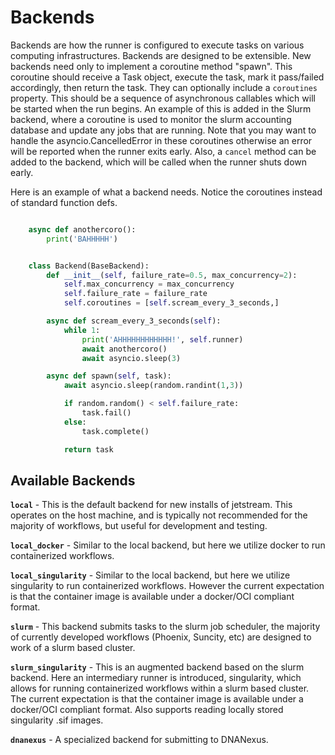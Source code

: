 # Backends

Backends are how the runner is configured to execute tasks on various computing
infrastructures. Backends are designed to be extensible. New  backends need only
to implement a coroutine method "spawn". This coroutine should receive a Task
object, execute the task, mark it pass/failed accordingly, then return the task.
They can optionally include a `coroutines` property. This should be a sequence
of asynchronous callables which will be started when the run begins. An example
of this is added in the Slurm backend, where a coroutine is used to monitor the
slurm accounting database and update any jobs that are  running. Note that you
may want to handle the asyncio.CancelledError in these coroutines otherwise an
error will be reported when the runner exits  early. Also, a `cancel` method can
be added to the backend, which will be called when the runner shuts down early.

Here is an example of what a backend needs. Notice the coroutines instead of
standard function defs.

```python

    async def anothercoro():
        print('BAHHHHH')


    class Backend(BaseBackend):
        def __init__(self, failure_rate=0.5, max_concurrency=2):
            self.max_concurrency = max_concurrency
            self.failure_rate = failure_rate
            self.coroutines = [self.scream_every_3_seconds,]

        async def scream_every_3_seconds(self):
            while 1:
                print('AHHHHHHHHHHHH!', self.runner)
                await anothercoro()
                await asyncio.sleep(3)

        async def spawn(self, task):
            await asyncio.sleep(random.randint(1,3))

            if random.random() < self.failure_rate:
                task.fail()
            else:
                task.complete()

            return task
```

## Available Backends

__`local`__ - This is the default backend for new installs of jetstream. This operates
on the host machine, and is typically not recommended for the majority of workflows,
but useful for development and testing.

__`local_docker`__ - Similar to the local backend, but here we utilize docker to run
containerized workflows.

__`local_singularity`__ - Similar to the local backend, but here we utilize singularity
to run containerized workflows. However the current expectation is that the container
image is available under a docker/OCI compliant format.

__`slurm`__ - This backend submits tasks to the slurm job scheduler, the majority
of currently developed workflows (Phoenix, Suncity, etc) are designed to work
of a slurm based cluster.

__`slurm_singularity`__ - This is an augmented backend based on the slurm backend.
Here an intermediary runner is introduced, singularity, which allows for running
containerized workflows within a slurm based cluster. The current expectation is
that the container image is available under a docker/OCI compliant format. Also
supports reading locally stored singularity .sif images.

__`dnanexus`__ - A specialized backend for submitting to DNANexus.
